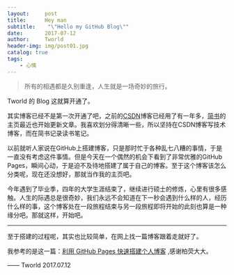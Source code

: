 ```yaml
---
layout:     post
title:      Hey man
subtitle:    "\"Hello my GitHub Blog\""
date:       2017-07-12
author:     Tworld
header-img: img/post01.jpg
catalog: true
tags:
    - 心情
---
```


> 所有的相遇都是久别重逢，人生就是一场奇妙的旅行。




Tworld 的 Blog 这就算开通了。

其实博客已经不是第一次开通了吧，之前的[CSDN](www.csdn.net)博客已经用了有一年多，[简书](www.jianshu.com)的主页最近也开始更新文章。我喜欢划分得清晰一些，所以坚持在CSDN博客写技术博客，而在简书记录读书笔记。

以前就听人家说在GitHub上搭建博客，只是那时忙于各种乱七八糟的事情，于是一直没有考虑这件事情。但是今天在一个偶然的机会下看到了非常优雅的GitHub Pages，瞬间心动，于是迫不及待地搭建了属于自己的博客。至于这个博客该怎么分类呢，现在还没想好，那就当作我的主页吧。

今年遇到了毕业季，四年的大学生涯结束了，继续进行硕士的修炼，心里有很多感触。人生的际遇总是很奇妙，我们永远不会知道在下一秒会遇到什么样的人，经历什么样的事，这个博客处在一段旅程结束与另一段旅程即将开始的此刻也算是一种缘分吧。那就这样，开始吧。

---



至于搭建的过程呢，其实也比较简单，在网上找一篇博客跟着走就好了。

我参考的是这一篇：[利用 GitHub Pages 快速搭建个人博客](http://www.jianshu.com/p/e68fba58f75c) ,感谢柏荧大大。





—— Tworld 2017.07.12


